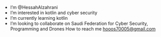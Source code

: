 - I’m @HessahAlzahrani
- I’m interested in kotlin and cyber security
- I’m currently learning kotlin
- I’m looking to collaborate on Saudi Federation for Cyber Security, Programming and Drones 
 How to reach me hooos70005@gmail.com

